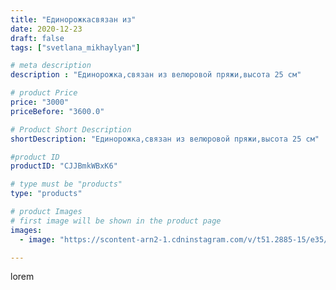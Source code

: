 ```yaml
---
title: "Единорожкасвязан из"
date: 2020-12-23
draft: false
tags: ["svetlana_mikhaylyan"]

# meta description
description : "Единорожка,связан из велюровой пряжи,высота 25 см"

# product Price
price: "3000"
priceBefore: "3600.0"

# Product Short Description
shortDescription: "Единорожка,связан из велюровой пряжи,высота 25 см"

#product ID
productID: "CJJBmkWBxK6"

# type must be "products"
type: "products"

# product Images
# first image will be shown in the product page
images:
  - image: "https://scontent-arn2-1.cdninstagram.com/v/t51.2885-15/e35/132309374_834551357385109_1555706224047174017_n.jpg?se=7&tp=1&_nc_ht=scontent-arn2-1.cdninstagram.com&_nc_cat=101&_nc_ohc=paxjtXlwLkIAX_ztj1T&oh=0cbdfc348712805be1ee8c3c96952ee9&oe=6072DDD9&ig_cache_key=MjQ3MDUxMjkxOTAwMDMyMjc0Ng%3D%3D.2"

---
```

lorem
